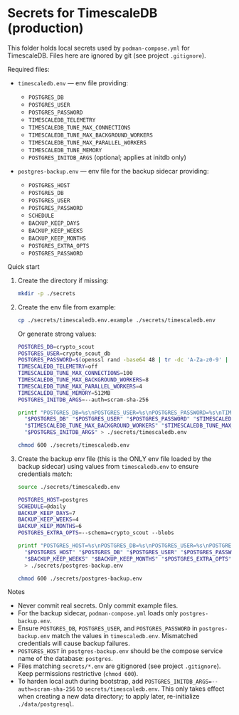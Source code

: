 # Secrets for TimescaleDB (production)

This folder holds local secrets used by `podman-compose.yml` for TimescaleDB. Files here are ignored by git (see project
`.gitignore`).

Required files:

- `timescaledb.env` — env file providing:
  - `POSTGRES_DB`
  - `POSTGRES_USER`
  - `POSTGRES_PASSWORD`
  - `TIMESCALEDB_TELEMETRY`
  - `TIMESCALEDB_TUNE_MAX_CONNECTIONS`
  - `TIMESCALEDB_TUNE_MAX_BACKGROUND_WORKERS`
  - `TIMESCALEDB_TUNE_MAX_PARALLEL_WORKERS`
  - `TIMESCALEDB_TUNE_MEMORY`
  - `POSTGRES_INITDB_ARGS` (optional; applies at initdb only)

- `postgres-backup.env` — env file for the backup sidecar providing:
   - `POSTGRES_HOST`
   - `POSTGRES_DB`
   - `POSTGRES_USER`
   - `POSTGRES_PASSWORD`
   - `SCHEDULE`
   - `BACKUP_KEEP_DAYS`
   - `BACKUP_KEEP_WEEKS`
   - `BACKUP_KEEP_MONTHS`
   - `POSTGRES_EXTRA_OPTS`
   - `POSTGRES_PASSWORD`
      
Quick start

1. Create the directory if missing:
   ```bash 
   mkdir -p ./secrets
   ```

2. Create the env file from example:
   ```bash 
   cp ./secrets/timescaledb.env.example ./secrets/timescaledb.env
   ```
   Or generate strong values:
   ```bash
   POSTGRES_DB=crypto_scout
   POSTGRES_USER=crypto_scout_db
   POSTGRES_PASSWORD=$(openssl rand -base64 48 | tr -dc 'A-Za-z0-9' | head -c 48)
   TIMESCALEDB_TELEMETRY=off
   TIMESCALEDB_TUNE_MAX_CONNECTIONS=100
   TIMESCALEDB_TUNE_MAX_BACKGROUND_WORKERS=8
   TIMESCALEDB_TUNE_MAX_PARALLEL_WORKERS=4
   TIMESCALEDB_TUNE_MEMORY=512MB
   POSTGRES_INITDB_ARGS=--auth=scram-sha-256
   
   printf "POSTGRES_DB=%s\nPOSTGRES_USER=%s\nPOSTGRES_PASSWORD=%s\nTIMESCALEDB_TELEMETRY=%s\nTIMESCALEDB_TUNE_MAX_CONNECTIONS=%s\nTIMESCALEDB_TUNE_MAX_BACKGROUND_WORKERS=%s\nTIMESCALEDB_TUNE_MAX_PARALLEL_WORKERS=%s\nTIMESCALEDB_TUNE_MEMORY=%s\nPOSTGRES_INITDB_ARGS=%s\n" \
     "$POSTGRES_DB" "$POSTGRES_USER" "$POSTGRES_PASSWORD" "$TIMESCALEDB_TELEMETRY" "$TIMESCALEDB_TUNE_MAX_CONNECTIONS" \
     "$TIMESCALEDB_TUNE_MAX_BACKGROUND_WORKERS" "$TIMESCALEDB_TUNE_MAX_PARALLEL_WORKERS" "$TIMESCALEDB_TUNE_MEMORY" \ 
     "$POSTGRES_INITDB_ARGS" > ./secrets/timescaledb.env
   
   chmod 600 ./secrets/timescaledb.env
   ```

4. Create the backup env file (this is the ONLY env file loaded by the backup sidecar) using values from
   `timescaledb.env` to ensure credentials match:
   ```bash
   source ./secrets/timescaledb.env

   POSTGRES_HOST=postgres
   SCHEDULE=@daily
   BACKUP_KEEP_DAYS=7
   BACKUP_KEEP_WEEKS=4
   BACKUP_KEEP_MONTHS=6
   POSTGRES_EXTRA_OPTS=--schema=crypto_scout --blobs

   printf "POSTGRES_HOST=%s\nPOSTGRES_DB=%s\nPOSTGRES_USER=%s\nPOSTGRES_PASSWORD=%s\nSCHEDULE=%s\nBACKUP_KEEP_DAYS=%s\nBACKUP_KEEP_WEEKS=%s\nBACKUP_KEEP_MONTHS=%s\nPOSTGRES_EXTRA_OPTS=%s\n" \
     "$POSTGRES_HOST" "$POSTGRES_DB" "$POSTGRES_USER" "$POSTGRES_PASSWORD" "$SCHEDULE" "$BACKUP_KEEP_DAYS" \
     "$BACKUP_KEEP_WEEKS" "$BACKUP_KEEP_MONTHS" "$POSTGRES_EXTRA_OPTS" \
     > ./secrets/postgres-backup.env

   chmod 600 ./secrets/postgres-backup.env
   ```

Notes

- Never commit real secrets. Only commit example files.
- For the backup sidecar, `podman-compose.yml` loads only `postgres-backup.env`.
- Ensure `POSTGRES_DB`, `POSTGRES_USER`, and `POSTGRES_PASSWORD` in `postgres-backup.env` match the values in
  `timescaledb.env`. Mismatched credentials will cause backup failures.
- `POSTGRES_HOST` in `postgres-backup.env` should be the compose service name of the database: `postgres`.
- Files matching `secrets/*.env` are gitignored (see project `.gitignore`). Keep permissions restrictive (`chmod 600`).
- To harden local auth during bootstrap, add `POSTGRES_INITDB_ARGS=--auth=scram-sha-256` to `secrets/timescaledb.env`.
  This only takes effect when creating a new data directory; to apply later, re-initialize `./data/postgresql`.
